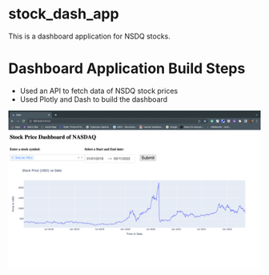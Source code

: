 # stock_dash_app
This is a dashboard application for NSDQ stocks.

# Dashboard Application Build Steps
* Used an API to fetch data of NSDQ stock prices
* Used Plotly and Dash to build the dashboard

![alt text](https://github.com/mindwanders1993/stock_dash_app/blob/main/assets/img.png?raw=true)
